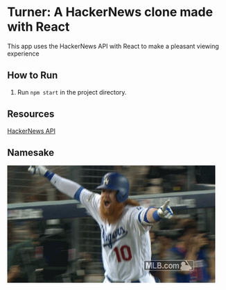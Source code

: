 # Turner: A HackerNews clone made with React
This app uses the HackerNews API with React to make a pleasant viewing experience

## How to Run
1. Run `npm start` in the project directory.

## Resources
[HackerNews API](https://github.com/HackerNews/API)
## Namesake
![](turner.gif)
